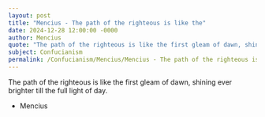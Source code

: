 ```yaml
---
layout: post
title: "Mencius - The path of the righteous is like the"
date: 2024-12-28 12:00:00 -0000
author: Mencius
quote: "The path of the righteous is like the first gleam of dawn, shining ever brighter till the full light of day."
subject: Confucianism
permalink: /Confucianism/Mencius/Mencius - The path of the righteous is like the
---
```


The path of the righteous is like the first gleam of dawn, shining ever brighter till the full light of day.

- Mencius
